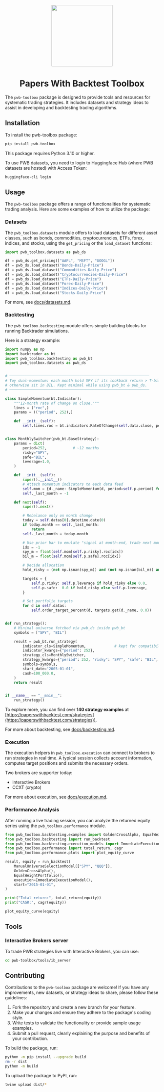 <div align="center">
  <img src="static/images/systematic-trading.jpeg" height=200 alt=""/>
  <h1>Papers With Backtest Toolbox</h1>
</div>

The `pwb-toolbox` package is designed to provide tools and resources for systematic trading strategies. It includes datasets and strategy ideas to assist in developing and backtesting trading algorithms.


## Installation

To install the pwb-toolbox package:

```bash
pip install pwb-toolbox
```
This package requires Python 3.10 or higher.

To use PWB datasets, you need to login to Huggingface Hub (where PWB datasets are hosted) with Access Token:

```bash
huggingface-cli login
```

## Usage

The `pwb-toolbox` package offers a range of functionalities for systematic trading analysis. Here are some examples of how to utilize the package:

### Datasets

The `pwb_toolbox.datasets` module offers to load datasets for different asset classes, such as bonds, commodities, cryptocurrencies, ETFs, forex, indices, and stocks, using the `get_pricing` or the `load_dataset` functions:

```python
import pwb_toolbox.datasets as pwb_ds

df = pwb_ds.get_pricing(["AAPL", "MSFT", "GOOGL"])
df = pwb_ds.load_dataset("Bonds-Daily-Price")
df = pwb_ds.load_dataset("Commodities-Daily-Price")
df = pwb_ds.load_dataset("Cryptocurrencies-Daily-Price")
df = pwb_ds.load_dataset("ETFs-Daily-Price")
df = pwb_ds.load_dataset("Forex-Daily-Price")
df = pwb_ds.load_dataset("Indices-Daily-Price")
df = pwb_ds.load_dataset("Stocks-Daily-Price")
```

For more, see [docs/datasets.md](/docs/datasets.md).


### Backtesting

The `pwb_toolbox.backtesting` module offers simple building blocks for running Backtrader simulations.

Here is a strategy example:

```python
import numpy as np
import backtrader as bt
import pwb_toolbox.backtesting as pwb_bt
import pwb_toolbox.datasets as pwb_ds


# ────────────────────────────────────────────────────────────────
# Toy dual-momentum: each month hold SPY if its lookback return > T-bill,
# otherwise sit in BIL. Kept minimal while using pwb_bt & pwb_ds.
# ────────────────────────────────────────────────────────────────

class SimpleMomentum(bt.Indicator):
    """12-month rate of change on close."""
    lines = ("roc",)
    params = (("period", 252),)

    def __init__(self):
        self.lines.roc = bt.indicators.RateOfChange(self.data.close, period=self.p.period)


class MonthlySwitcher(pwb_bt.BaseStrategy):
    params = dict(
        period=252,            # ~12 months
        risky="SPY",
        safe="BIL",
        leverage=1.0,
    )

    def __init__(self):
        super().__init__()
        # Attach momentum indicators to each data feed
        self.mom = {d._name: SimpleMomentum(d, period=self.p.period) for d in self.datas}
        self._last_month = -1

    def next(self):
        super().next()

        # Rebalance only on month change
        today = self.datas[0].datetime.date(0)
        if today.month == self._last_month:
            return
        self._last_month = today.month

        # Use prior bar to emulate "signal at month-end, trade next month"
        idx = -1
        spy_m = float(self.mom[self.p.risky].roc[idx])
        bil_m = float(self.mom[self.p.safe].roc[idx])

        # Decide allocation
        hold_risky = (not np.isnan(spy_m)) and (not np.isnan(bil_m)) and (spy_m > bil_m)

        targets = {
            self.p.risky: self.p.leverage if hold_risky else 0.0,
            self.p.safe:  0.0 if hold_risky else self.p.leverage,
        }

        # Set portfolio targets
        for d in self.datas:
            self.order_target_percent(d, targets.get(d._name, 0.0))


def run_strategy():
    # Minimal universe fetched via pwb_ds inside pwb_bt
    symbols = ["SPY", "BIL"]

    result = pwb_bt.run_strategy(
        indicator_cls=SimpleMomentum,             # kept for compatibility, but not required externally
        indicator_kwargs={"period": 252},
        strategy_cls=MonthlySwitcher,
        strategy_kwargs={"period": 252, "risky": "SPY", "safe": "BIL", "leverage": 1.0},
        symbols=symbols,
        start_date="2005-01-01",
        cash=100_000.0,
    )
    return result


if __name__ == "__main__":
    run_strategy()
```

To explore more, you can find over **140 strategy examples** at [https://paperswithbacktest.com/strategies](https://paperswithbacktest.com/strategies)).

For more about backtesting, see [docs/backtesting.md](/docs/backtesting.md).


### Execution

The execution helpers in `pwb_toolbox.execution` can connect to brokers to run
strategies in real time.  A typical session collects account information,
computes target positions and submits the necessary orders.

Two brokers are supporter today:

- Interactive Brokers
- CCXT (crypto)

For more about execution, see [docs/execution.md](/docs/execution.md).


### Performance Analysis

After running a live trading session, you can analyze the returned equity series using the
`pwb_toolbox.performance` module.

```python
from pwb_toolbox.backtesting.examples import GoldenCrossAlpha, EqualWeightPortfolio
from pwb_toolbox.backtesting import run_backtest
from pwb_toolbox.backtesting.execution_models import ImmediateExecutionModel
from pwb_toolbox.performance import total_return, cagr
from pwb_toolbox.performance.plots import plot_equity_curve

result, equity = run_backtest(
    ManualUniverseSelectionModel(["SPY", "QQQ"]),
    GoldenCrossAlpha(),
    EqualWeightPortfolio(),
    execution=ImmediateExecutionModel(),
    start="2015-01-01",
)

print("Total return:", total_return(equity))
print("CAGR:", cagr(equity))

plot_equity_curve(equity)
```

## Tools

### Interactive Brokers server

To trade PWB strategies live with Interactive Brokers, you can use:

```bash
cd pwb-toolbox/tools/ib_server
```

## Contributing

Contributions to the `pwb-toolbox` package are welcome! If you have any improvements, new datasets, or strategy ideas to share, please follow these guidelines:

1. Fork the repository and create a new branch for your feature.
2. Make your changes and ensure they adhere to the package's coding style.
3. Write tests to validate the functionality or provide sample usage examples.
4. Submit a pull request, clearly explaining the purpose and benefits of your contribution.

To build the package, run:

```bash
python -m pip install --upgrade build
rm -r dist
python -m build
```

To upload the package to PyPI, run:

```bash
twine upload dist/*
```
